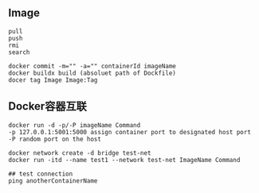 ## Image

	pull
	push
	rmi
	search

	docker commit -m="" -a="" containerId imageName
	docker buildx build (absoluet path of Dockfile)
	docer tag Image Image:Tag
		
## Docker容器互联
	
	docker run -d -p/-P imageName Command
	-p 127.0.0.1:5001:5000 assign container port to designated host port
	-P random port on the host
	
	docker network create -d bridge test-net
	docker run -itd --name test1 --network test-net ImageName Command
	
	## test connection
	ping anotherContainerName
	
